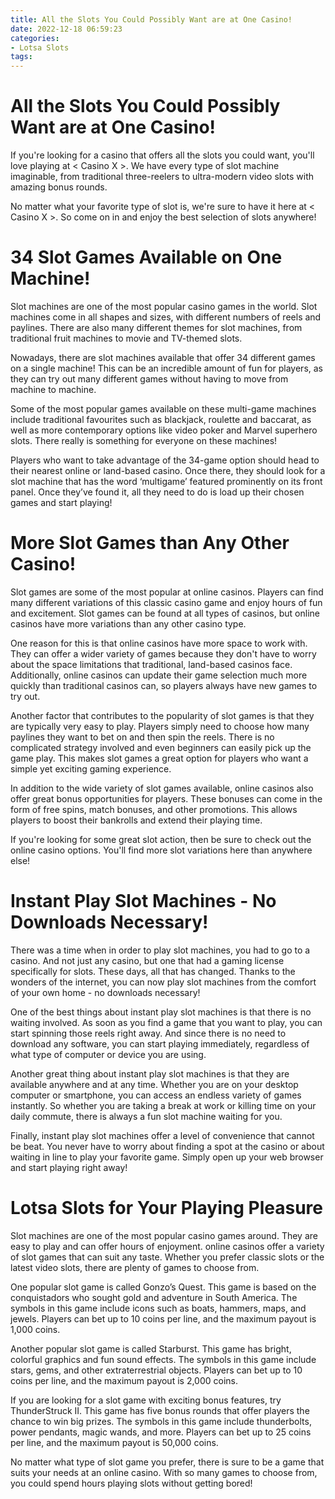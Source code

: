 ```yaml
---
title: All the Slots You Could Possibly Want are at One Casino!
date: 2022-12-18 06:59:23
categories:
- Lotsa Slots
tags:
---
```



#  All the Slots You Could Possibly Want are at One Casino!

If you're looking for a casino that offers all the slots you could want, you'll love playing at < Casino X >. We have every type of slot machine imaginable, from traditional three-reelers to ultra-modern video slots with amazing bonus rounds.

No matter what your favorite type of slot is, we're sure to have it here at < Casino X >. So come on in and enjoy the best selection of slots anywhere!

#  34 Slot Games Available on One Machine!

Slot machines are one of the most popular casino games in the world. Slot machines come in all shapes and sizes, with different numbers of reels and paylines. There are also many different themes for slot machines, from traditional fruit machines to movie and TV-themed slots.

Nowadays, there are slot machines available that offer 34 different games on a single machine! This can be an incredible amount of fun for players, as they can try out many different games without having to move from machine to machine.

Some of the most popular games available on these multi-game machines include traditional favourites such as blackjack, roulette and baccarat, as well as more contemporary options like video poker and Marvel superhero slots. There really is something for everyone on these machines!

Players who want to take advantage of the 34-game option should head to their nearest online or land-based casino. Once there, they should look for a slot machine that has the word ‘multigame’ featured prominently on its front panel. Once they’ve found it, all they need to do is load up their chosen games and start playing!

#  More Slot Games than Any Other Casino!

Slot games are some of the most popular at online casinos. Players can find many different variations of this classic casino game and enjoy hours of fun and excitement. Slot games can be found at all types of casinos, but online casinos have more variations than any other casino type.

One reason for this is that online casinos have more space to work with. They can offer a wider variety of games because they don't have to worry about the space limitations that traditional, land-based casinos face. Additionally, online casinos can update their game selection much more quickly than traditional casinos can, so players always have new games to try out.

Another factor that contributes to the popularity of slot games is that they are typically very easy to play. Players simply need to choose how many paylines they want to bet on and then spin the reels. There is no complicated strategy involved and even beginners can easily pick up the game play. This makes slot games a great option for players who want a simple yet exciting gaming experience.

In addition to the wide variety of slot games available, online casinos also offer great bonus opportunities for players. These bonuses can come in the form of free spins, match bonuses, and other promotions. This allows players to boost their bankrolls and extend their playing time.

If you're looking for some great slot action, then be sure to check out the online casino options. You'll find more slot variations here than anywhere else!

#  Instant Play Slot Machines - No Downloads Necessary!

There was a time when in order to play slot machines, you had to go to a casino. And not just any casino, but one that had a gaming license specifically for slots. These days, all that has changed. Thanks to the wonders of the internet, you can now play slot machines from the comfort of your own home - no downloads necessary!

One of the best things about instant play slot machines is that there is no waiting involved. As soon as you find a game that you want to play, you can start spinning those reels right away. And since there is no need to download any software, you can start playing immediately, regardless of what type of computer or device you are using.

Another great thing about instant play slot machines is that they are available anywhere and at any time. Whether you are on your desktop computer or smartphone, you can access an endless variety of games instantly. So whether you are taking a break at work or killing time on your daily commute, there is always a fun slot machine waiting for you.

Finally, instant play slot machines offer a level of convenience that cannot be beat. You never have to worry about finding a spot at the casino or about waiting in line to play your favorite game. Simply open up your web browser and start playing right away!

#  Lotsa Slots for Your Playing Pleasure

Slot machines are one of the most popular casino games around. They are easy to play and can offer hours of enjoyment. online casinos offer a variety of slot games that can suit any taste. Whether you prefer classic slots or the latest video slots, there are plenty of games to choose from.

One popular slot game is called Gonzo’s Quest. This game is based on the conquistadors who sought gold and adventure in South America. The symbols in this game include icons such as boats, hammers, maps, and jewels. Players can bet up to 10 coins per line, and the maximum payout is 1,000 coins.

Another popular slot game is called Starburst. This game has bright, colorful graphics and fun sound effects. The symbols in this game include stars, gems, and other extraterrestrial objects. Players can bet up to 10 coins per line, and the maximum payout is 2,000 coins.

If you are looking for a slot game with exciting bonus features, try ThunderStruck II. This game has five bonus rounds that offer players the chance to win big prizes. The symbols in this game include thunderbolts, power pendants, magic wands, and more. Players can bet up to 25 coins per line, and the maximum payout is 50,000 coins.

No matter what type of slot game you prefer, there is sure to be a game that suits your needs at an online casino. With so many games to choose from, you could spend hours playing slots without getting bored!